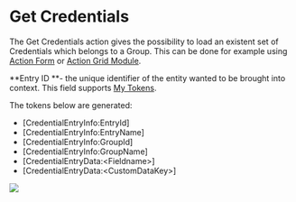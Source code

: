 # Get Credentials

The Get Credentials action gives the possibility to load an existent set of Credentials which belongs to a Group. This can be done for example using [Action Form](http://www.dnnsharp.com/dnn/modules/action-form-builder) or [Action Grid Module](http://www.dnnsharp.com/dnn/modules/action-grid-table-data).

**Entry ID **- the unique identifier of the entity wanted to be brought into context. This field supports [My Tokens](http://www.dnnsharp.com/dnn/modules/my-custom-tokens).

The tokens below are generated:

* \[CredentialEntryInfo:EntryId\]
* \[CredentialEntryInfo:EntryName\]
* \[CredentialEntryInfo:GroupId\]
* \[CredentialEntryInfo:GroupName\]
* \[CredentialEntryData:&lt;Fieldname&gt;\] 
* \[CredentialEntryData:&lt;CustomDataKey&gt;\] 

![](http://static.dnnsharp.com/documentation/get_credential.png)
